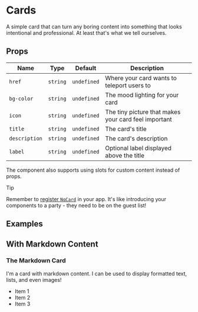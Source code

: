 # Cards

A simple card that can turn any boring content into something that looks intentional and professional. At least that's what we tell ourselves.

## Props

| Name          | Type     | Default     | Description                                          |
| ------------- | -------- | ----------- | ---------------------------------------------------- |
| `href`        | `string` | `undefined` | Where your card wants to teleport users to           |
| `bg-color`    | `string` | `undefined` | The mood lighting for your card                      |
| `icon`        | `string` | `undefined` | The tiny picture that makes your card feel important |
| `title`       | `string` | `undefined` | The card's title                                     |
| `description` | `string` | `undefined` | The card's description                               |
| `label`       | `string` | `undefined` | Optional label displayed above the title             |

The component also supports using slots for custom content instead of props.

> [!TIP]
> Remember to [register `NqCard`](/vitepress-theme/#register-the-components) in your app. It's like introducing your components to a party - they need to be on the guest list!

## Examples

<ComponentPreview lang="vue">

<NqCard
  title="The Lonely Card"
  description="I'm just sitting here, carrying some content. No fancy links, no colors - I'm the minimalist of cards."
/>

</ComponentPreview>

<ComponentPreview lang="vue">

<NqCard
  href="https://nimiq.com"
  title="The Adventurous Card"
  description="Click me! I'll take you on a journey to the Nimiq website. I promise it's better than your average cat video."
/>

</ComponentPreview>

<ComponentPreview lang="vue">

<NqCard
  bg-color="blue"
  href="#"
  icon="i-nimiq:icons-lg-browsermesh"
  label="Build Something Amazing"
  title="The 5-Minute Challenge"
  description="Create a Nimiq app faster than making instant noodles (and it'll be more satisfying too!)"
/>

</ComponentPreview>

<ComponentPreview lang="vue">

<NqCard
  bg-color="green"
  href="#"
  icon="i-nimiq:icons-lg-cubes"
  label="Learn The Magic"
  title="Nimiq Under The Hood"
  description="Discover how Nimiq works - it's like LEGO for grownups, but with blockchain!"
/>

</ComponentPreview>

<ComponentPreview lang="vue">

<NqCard
  bg-color="orange"
  description="Remember to backup your wallet! Because losing crypto is like dropping your ice cream cone - sad and completely avoidable."
/>

</ComponentPreview>

## With Markdown Content

<ComponentPreview lang="vue">

<NqCard>

### The Markdown Card

I'm a card with markdown content. I can be used to display formatted text, lists, and even images!

- Item 1
- Item 2
- Item 3

</NqCard>

</ComponentPreview>

